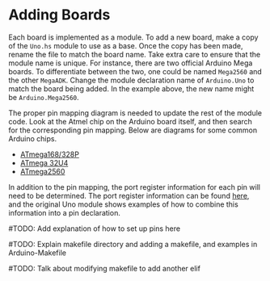 # Adding Boards

Each board is implemented as a module. To add a new board, make a copy of the
`Uno.hs` module to use as a base. Once the copy has been made, rename the file
to match the board name. Take extra care to ensure that the module name is
unique. For instance, there are two official Arduino Mega boards. To
differentiate between the two, one could be named `Mega2560` and the other
`MegaADK`. Change the module declaration name of `Arduino.Uno` to match the
board being added. In the example above, the new name might be
`Arduino.Mega2560`.

The proper pin mapping diagram is needed to update the rest of the module code.
Look at the Atmel chip on the Arduino board itself, and then search for the
corresponding pin mapping. Below are diagrams for some common Arduino chips.

- [ATmega168/328P](https://www.arduino.cc/en/Hacking/PinMapping168)
- [ATmega 32U4](https://www.arduino.cc/en/Hacking/PinMapping32u4)
- [ATmega2560](https://www.arduino.cc/en/Hacking/PinMapping2560)

In addition to the pin mapping, the port register information for each pin
will need to be determined. The port register information can be found
[here](https://www.arduino.cc/en/Reference/PortManipulation), and the original
Uno module shows examples of how to combine this information into a pin declaration.

#TODO: Add explanation of how to set up pins here

#TODO: Explain makefile directory and adding a makefile, and examples in Arduino-Makefile

#TODO: Talk about modifying makefile to add another elif
